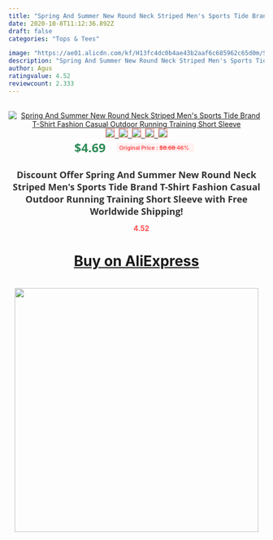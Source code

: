 ```yaml
---
title: "Spring And Summer New Round Neck Striped Men's Sports Tide Brand T-Shirt Fashion Casual Outdoor Running Training Short Sleeve"
date: 2020-10-8T11:12:36.892Z
draft: false
categories: "Tops & Tees"

image: "https://ae01.alicdn.com/kf/H13fc4dc0b4ae43b2aaf6c685962c65d0m/Spring-And-Summer-New-Round-Neck-Striped-Men-s-Sports-Tide-Brand-T-Shirt-Fashion-Casual.jpg"
description: "Spring And Summer New Round Neck Striped Men's Sports Tide Brand T-Shirt Fashion Casual Outdoor Running Training Short Sleeve"
author: Agus
ratingvalue: 4.52
reviewcount: 2.333
---
```

<br>
<div style="text-align: center;">
<a href="https://s.click.aliexpress.com/e/_AbgbNT" target="_blank" rel="nofollow noopener noreferrer"><img alt="Spring And Summer New Round Neck Striped Men's Sports Tide Brand T-Shirt Fashion Casual Outdoor Running Training Short Sleeve" class="magnifier-image" src="https://ae01.alicdn.com/kf/H13fc4dc0b4ae43b2aaf6c685962c65d0m/Spring-And-Summer-New-Round-Neck-Striped-Men-s-Sports-Tide-Brand-T-Shirt-Fashion-Casual.jpg_640x640.jpg">
<br>
<img style="border:1px solid salmon" src="https://ae01.alicdn.com/kf/H13fc4dc0b4ae43b2aaf6c685962c65d0m/Spring-And-Summer-New-Round-Neck-Striped-Men-s-Sports-Tide-Brand-T-Shirt-Fashion-Casual.jpg_120x120.jpg">&nbsp;&nbsp;<img style="border:1px solid salmon" src="https://ae01.alicdn.com/kf/H6d5b4cde607d4c3a840a5b217f1e596c2/Spring-And-Summer-New-Round-Neck-Striped-Men-s-Sports-Tide-Brand-T-Shirt-Fashion-Casual.jpg_120x120.jpg">&nbsp;&nbsp;<img style="border:1px solid salmon" src="https://ae01.alicdn.com/kf/H72af7447fae64fe1834784107b4b5f31L/Spring-And-Summer-New-Round-Neck-Striped-Men-s-Sports-Tide-Brand-T-Shirt-Fashion-Casual.jpg_120x120.jpg">&nbsp;&nbsp;<img style="border:1px solid salmon" src="https://ae01.alicdn.com/kf/H63f257a1ef2f4f87acba3de024add501I/Spring-And-Summer-New-Round-Neck-Striped-Men-s-Sports-Tide-Brand-T-Shirt-Fashion-Casual.jpg_120x120.jpg">&nbsp;&nbsp;<img style="border:1px solid salmon" src="https://ae01.alicdn.com/kf/H16bac123fd22466bb490299a06ebb3a7O/Spring-And-Summer-New-Round-Neck-Striped-Men-s-Sports-Tide-Brand-T-Shirt-Fashion-Casual.jpg_120x120.jpg"></a></div><br0>
<div style="text-align: center;"><span style="background-color: white; border: 0px; box-sizing: border-box; color: seagreen; display: inline-block; font-family: &quot;open sans&quot; , &quot;arial&quot; , &quot;helvetica&quot; , sans-serif , &quot;heiti&quot;; font-size: 24px; font-stretch: inherit; font-weight: 700; line-height: inherit; margin: 0px 10px 0px 0px; padding: 0px; vertical-align: middle;">$4.69 </span>
<span style="background: rgb(255 , 241 , 241); border-radius: 3px; border: 0px; box-sizing: border-box; color: #ff4747; display: inline-block; font-family: inherit; font-size: 12px; font-stretch: inherit; font-style: inherit; font-variant: inherit; font-weight: 600; line-height: inherit; margin: 0px; padding: 2px 5px; transform: scale(0.9); vertical-align: middle;">Original Price : <b style="text-decoration: line-through;">$8.68 </b> 46%&nbsp;&nbsp;</span></div>
<h1 style="color: #333333; display: inline-block; font-family: &quot;open sans&quot; , &quot;arial&quot; , &quot;helvetica&quot; , sans-serif , &quot;heiti&quot;; font-size: 18px; font-stretch: inherit; font-weight: 700; text-align: center;">Discount Offer Spring And Summer New Round Neck Striped Men's Sports Tide Brand T-Shirt Fashion Casual Outdoor Running Training Short Sleeve with Free Worldwide Shipping!</h1>
<div style="color: #ff4747; text-align: center;">
<img src="https://4.bp.blogspot.com/-M0ZcTcb-5uY/XleCXlxnR4I/AAAAAAAAAEc/OrjgMkXV1oMQFaCRZj5HQwOCBcu3w1FegCPcBGAYYCw/s1600/star.png" style="height: 15px;">&nbsp;<b>4.52</b></div>
<div class="button_cont" align="center"><a class="buynow_a" href="https://s.click.aliexpress.com/e/_AbgbNT" target="_blank" rel="nofollow noopener noreferrer"><H1>Buy on AliExpress</H1></a></div><br>
<div class="separator" style="clear: both; text-align: center;">
<img src="https://lh3.googleusercontent.com/-pTy5HemUv9M/XlePHvY0dAI/AAAAAAAAAE4/0nX5iRUoIWY8eMW9Dpxeirr157OZliDIgCLcBGAsYHQ/s1600/badge.gif" width="480">
</div>
